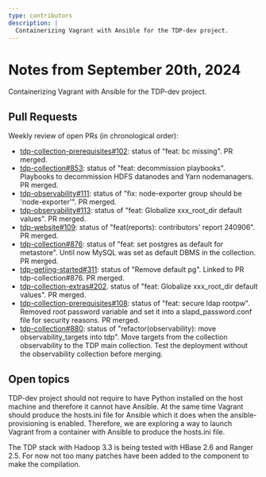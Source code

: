 ```yaml
---
type: contributors
description: |
  Containerizing Vagrant with Ansible for the TDP-dev project.
---
```


# Notes from September 20th, 2024

Containerizing Vagrant with Ansible for the TDP-dev project.

## Pull Requests

Weekly review of open PRs (in chronological order):

- [tdp-collection-prerequisites#102](https://github.com/TOSIT-IO/tdp-collection-prerequisites/pull/102): status of "feat: bc missing". PR merged.
- [tdp-collection#853](https://github.com/TOSIT-IO/tdp-collection/pull/853): status of "feat: decommission playbooks". Playbooks to decommission HDFS datanodes and Yarn nodemanagers. PR merged.
- [tdp-observability#111](https://github.com/TOSIT-IO/tdp-observability/pull/111): status of "fix: node-exporter group should be 'node-exporter'". PR merged.
- [tdp-observability#113](https://github.com/TOSIT-IO/tdp-observability/pull/113): status of "feat: Globalize xxx_root_dir default values". PR merged.
- [tdp-website#109](https://github.com/TOSIT-IO/tdp-website/pull/109): status of "feat(reports): contributors' report 240906". PR merged.
- [tdp-collection#876](https://github.com/TOSIT-IO/tdp-collection/pull/876): status of "feat: set postgres as default for metastore". Until now MySQL was set as default DBMS in the collection. PR merged.
- [tdp-getiing-started#311](https://github.com/TOSIT-IO/tdp-getting-started/pull/311): status of "Remove default pg". Linked to PR tdp-collection#876. PR merged.
- [tdp-collection-extras#202](https://github.com/TOSIT-IO/tdp-collection-extras/pull/202). status of "feat: Globalize xxx_root_dir default values". PR merged.
- [tdp-collection-prerequisites#108](https://github.com/TOSIT-IO/tdp-collection-prerequisites/pull/108): status of "feat: secure ldap rootpw". Removed root password variable and set it into a slapd_password.conf file for security reasons. PR merged.
- [tdp-collection#880](https://github.com/TOSIT-IO/tdp-collection/pull/880): status of "refactor(observability): move observability_targets into tdp". Move targets from the collection observability to the TDP main collection. Test the deployment without the observability collection before merging.

## Open topics

TDP-dev project should not require to have Python installed on the host machine and therefore it cannot have Ansible. At the same time Vagrant should produce the hosts.ini file for Ansible which it does when the ansible-provisioning is enabled. Therefore, we are exploring a way to launch Vagrant from a container with Ansible to produce the hosts.ini file.

The TDP stack with Hadoop 3.3 is being tested with HBase 2.6 and Ranger 2.5. For now not too many patches have been added to the component to make the compilation.
